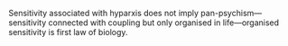 Sensitivity associated with hyparxis does not imply pan-psychism—sensitivity connected with coupling but only organised in life—organised sensitivity is first law of biology.